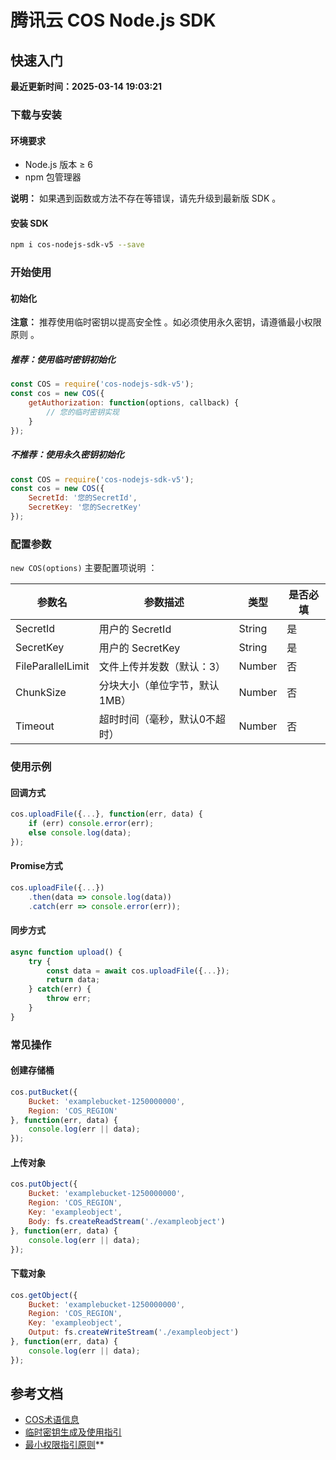 # 腾讯云 COS Node.js SDK

## 快速入门

**最近更新时间：2025-03-14 19:03:21**

### 下载与安装

#### 环境要求
- Node.js 版本 ≥ 6
- npm 包管理器

**说明：**
如果遇到函数或方法不存在等错误，请先升级到最新版 SDK 。

#### 安装 SDK
```bash
npm i cos-nodejs-sdk-v5 --save
```

### 开始使用

#### 初始化

**注意：**
推荐使用临时密钥以提高安全性 。如必须使用永久密钥，请遵循最小权限原则 。

##### 推荐：使用临时密钥初始化
```javascript
const COS = require('cos-nodejs-sdk-v5');
const cos = new COS({
    getAuthorization: function(options, callback) {
        // 您的临时密钥实现
    }
});
```

##### 不推荐：使用永久密钥初始化
```javascript
const COS = require('cos-nodejs-sdk-v5');
const cos = new COS({
    SecretId: '您的SecretId',
    SecretKey: '您的SecretKey'
});
```

### 配置参数
`new COS(options)` 主要配置项说明 ：

| 参数名 | 参数描述 | 类型 | 是否必填 |
|--------|----------|------|----------|
| SecretId | 用户的 SecretId | String | 是 |
| SecretKey | 用户的 SecretKey | String | 是 |
| FileParallelLimit | 文件上传并发数（默认：3） | Number | 否 |
| ChunkSize | 分块大小（单位字节，默认1MB） | Number | 否 |
| Timeout | 超时时间（毫秒，默认0不超时） | Number | 否 |

### 使用示例

#### 回调方式
```javascript
cos.uploadFile({...}, function(err, data) {
    if (err) console.error(err);
    else console.log(data);
});
```

#### Promise方式
```javascript
cos.uploadFile({...})
    .then(data => console.log(data))
    .catch(err => console.error(err));
```

#### 同步方式
```javascript
async function upload() {
    try {
        const data = await cos.uploadFile({...});
        return data;
    } catch(err) {
        throw err;
    }
}
```

### 常见操作

#### 创建存储桶
```javascript
cos.putBucket({
    Bucket: 'examplebucket-1250000000',
    Region: 'COS_REGION'
}, function(err, data) {
    console.log(err || data);
});
```

#### 上传对象
```javascript
cos.putObject({
    Bucket: 'examplebucket-1250000000',
    Region: 'COS_REGION',
    Key: 'exampleobject',
    Body: fs.createReadStream('./exampleobject')
}, function(err, data) {
    console.log(err || data);
});
```

#### 下载对象
```javascript
cos.getObject({
    Bucket: 'examplebucket-1250000000',
    Region: 'COS_REGION',
    Key: 'exampleobject',
    Output: fs.createWriteStream('./exampleobject')
}, function(err, data) {
    console.log(err || data);
});
```


## 参考文档
- [COS术语信息](https://cloud.tencent.com/document/product/436/7751)
- [临时密钥生成及使用指引](https://cloud.tencent.com/document/product/436/14048)
- [最小权限指引原则](https://cloud.tencent.com/document/product/436/38618)**